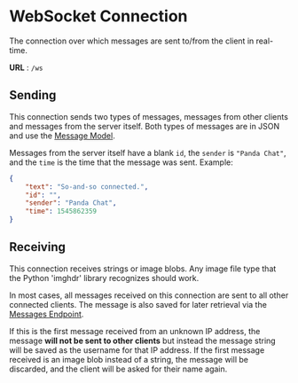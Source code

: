 # WebSocket Connection

The connection over which messages are sent to/from the client in real-time.

**URL** : `/ws`

## Sending

This connection sends two types of messages, messages from other clients and messages from the server itself. Both types of messages are in JSON and use the [Message Model](message_model.md).

Messages from the server itself have a blank `id`, the `sender` is `"Panda Chat"`, and the `time` is the time that the message was sent. Example:

```json
{
    "text": "So-and-so connected.",
    "id": "",
    "sender": "Panda Chat",
    "time": 1545862359
}
```

## Receiving

This connection receives strings or image blobs. Any image file type that the Python 'imghdr' library recognizes should work.

In most cases, all messages received on this connection are sent to all other connected clients. The message is also saved for later retrieval via the [Messages Endpoint](messages.md).

If this is the first message received from an unknown IP address, the message **will not be sent to other clients** but instead the message string will be saved as the username for that IP address. If the first message received is an image blob instead of a string, the message will be discarded, and the client will be asked for their name again.
